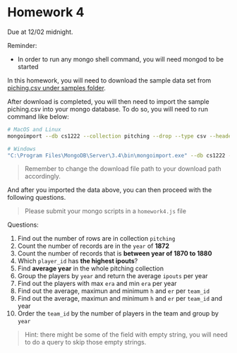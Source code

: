 # Homework 4

Due at 12/02 midnight.

Reminder:

* In order to run any mongo shell command, you will need mongod to be started

In this homework, you will need to download the sample data set from 
[piching.csv under samples folder](https://raw.githubusercontent.com/csula/cs1222-fall-2017/master/samples/pitching.csv).

After download is completed, you will then need to import the sample piching.csv into your mongo database. 
To do so, you will need to run command like below:

```sh
# MacOS and Linux
mongoimport --db cs1222 --collection pitching --drop --type csv --headerline --file ~/Downloads/pitching.csv

# Windows
"C:\Program Files\MongoDB\Server\3.4\bin\mongoimport.exe" --db cs1222 --collection pitching --drop --type csv --headerline --file C:/Users/Eric/Downloads/pitching.csv
```

> Remember to change the download file path to your download path accordingly.

And after you imported the data above, you can then proceed with the following questions.

> Please submit your mongo scripts in a `homework4.js` file

Questions:

1. Find out the number of rows are in collection `pitching`
2. Count the number of records are in the `year` of **1872**
3. Count the number of records that is **between year of 1870 to 1880**
4. Which `player_id` has **the highest ipouts**?
5. Find **average year** in the whole pitching collection
6. Group the players by `year` and return the average `ipouts` per year
7. Find out the players with max `era` and min `era` per year
8. Find out the average, maximun and minimum `h` and `er` per `team_id`
9. Find out the average, maximun and minimum `h` and `er` per `team_id` and year
10. Order the `team_id` by the number of players in the team and group by `year`

> Hint: there might be some of the field with empty string, you will need to do a query to skip those empty strings.
